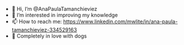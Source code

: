 - 👋 Hi, I’m @AnaPaulaTamanchieviez
- 👀 I’m interested in improving my knowledge
- 📫 How to reach me: https://www.linkedin.com/mwlite/in/ana-paula-tamanchieviez-334529163
- 🐶 Completely in love with dogs 

<!---
AnaPaulaTamanchieviez/AnaPaulaTamanchieviez is a ✨ special ✨ repository because its `README.md` (this file) appears on your GitHub profile.
You can click the Preview link to take a look at your changes.
--->
